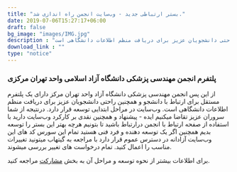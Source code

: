 ```yaml
---
title: "بستر ارتباطی جدید - وب‌سایت انجمن راه اندازی شد."
date: 2019-07-06T15:27:17+06:00
draft: false
bg_image: "images/IMG.jpg"
description : "ز این پس انجمن مهندسی پزشکی دانشگاه آزاد واحد تهران مرکز دارای یک پلتفرم مستقل برای ارتباط با دانشجو و همچنین راحتی دانشجویان عزیز برای دریافت منظم اطلاعات دانشگاهی است"
download_link : ""
type: "notice"
---
```


### پلتفرم انجمن مهندسی پزشکی دانشگاه آزاد اسلامی واحد تهران مرکزی

 از این پس انجمن مهندسی پزشکی دانشگاه آزاد واحد تهران مرکز دارای یک پلتفرم مستقل برای ارتباط با دانشجو و همچنین راحتی دانشجویان عزیز برای دریافت منظم اطلاعات دانشگاهی است.
 وب‌سایت در مراحل ابتدایی توسعه قرار دارد. درنتیجه از شما سروران عزیز تقاضا میکنیم ایده - پیشنهاد و همچنین نقدی بر کارکرد وب‌سایت دارید با استفاده از صفحه ارتباط با انجمن درارتباط باشید تا بتونیم هرچه بهتر این بستر را توسعه بدیم همچنین اگر یک توسعه دهنده و فرد فنی هستید تمام این سورس کد های این وب‌سایت آزادانه در دسترس عموم قرار دارد
 با مراجعه به گیتهاب میتونید تغییرات مناسب را اعمال کنید. تمام درخواست های تغییر بررسی میشوند.

 برای اطلاعات بیشتر از نحوه توسعه و مراحل آن به بخش [مشارکت](/scholarship) مراجعه کنید.

 
